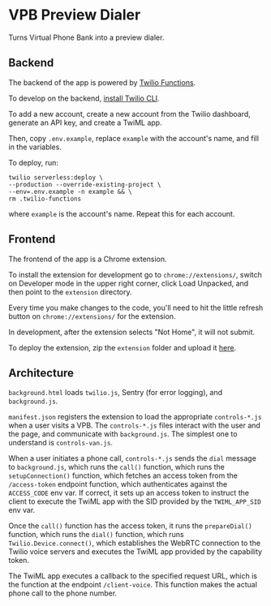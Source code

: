 # VPB Preview Dialer

Turns Virtual Phone Bank into a preview dialer.

## Backend

The backend of the app is powered by [Twilio Functions](https://www.twilio.com/docs/runtime/functions).

To develop on the backend, [install Twilio CLI](https://www.twilio.com/docs/twilio-cli/quickstart).

To add a new account, create a new account from the Twilio dashboard, generate an API key, and create a TwiML app.

Then, copy `.env.example`, replace `example` with the account's name, and fill in the variables.

To deploy, run:

```
twilio serverless:deploy \
--production --override-existing-project \
--env=.env.example -n example && \
rm .twilio-functions
```

where `example` is the account's name. Repeat this for each account.

## Frontend

The frontend of the app is a Chrome extension.

To install the extension for development go to `chrome://extensions/`,
switch on Developer mode in the upper right corner, click Load Unpacked,
and then point to the `extension` directory.

Every time you make changes to the code, you'll need to hit the little
refresh button on `chrome://extensions/` for the extension.

In development, after the extension selects "Not Home", it will not submit.

To deploy the extension, zip the `extension` folder and upload it
[here](https://chrome.google.com/webstore/devconsole/3793eb02-7d7f-4e75-a980-ad36fefad9da/dkcikjbkeekejknjicohkaidadbjcdee/edit/package).

## Architecture

`background.html` loads `twilio.js`, Sentry (for error logging),
and `background.js`.

`manifest.json` registers the extension to load the appropriate
`controls-*.js` when a user visits a VPB. The `controls-*.js` files
interact with the user and the page, and communicate with
`background.js`. The simplest one to understand is `controls-van.js`.

When a user initiates a phone call, `controls-*.js` sends the `dial`
message to `background.js`, which runs the `call()` function, which runs
the `setupConnection()` function, which fetches an access token from
the `/access-token` endpoint function, which authenticates against
the `ACCESS_CODE` env var. If correct, it sets up an access token to
instruct the client to execute the TwiML app with the SID provided by
the `TWIML_APP_SID` env var.

Once the `call()` function has the access token, it runs the
`prepareDial()` function, which runs the `dial()` function, which runs
`Twilio.Device.connect()`, which establishes the WebRTC connection to
the Twilio voice servers and executes the TwiML app provided by the
capability token.

The TwiML app executes a callback to the specified request URL,
which is the function at the endpoint `/client-voice`. This function
makes the actual phone call to the phone number.
